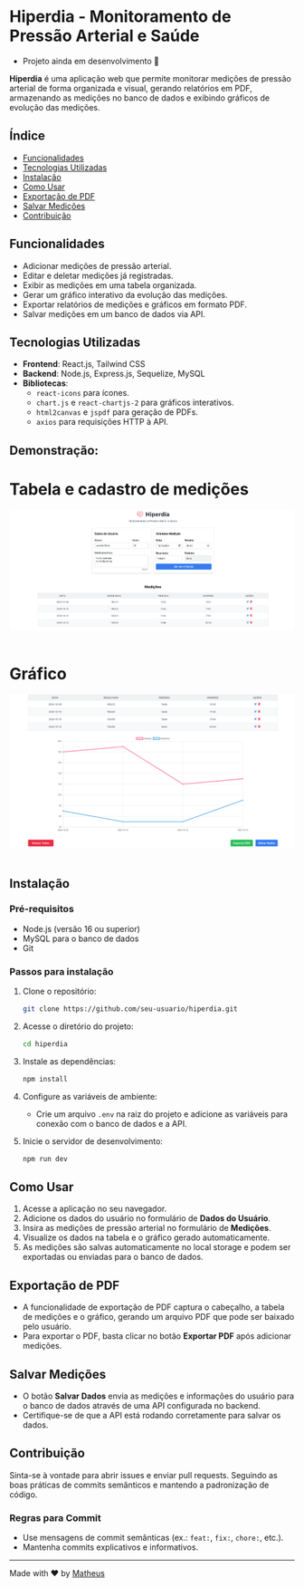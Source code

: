 # Hiperdia - Monitoramento de Pressão Arterial e Saúde

* Projeto ainda em desenvolvimento :construction:

**Hiperdia** é uma aplicação web que permite monitorar medições de pressão arterial de forma organizada e visual, gerando relatórios em PDF, armazenando as medições no banco de dados e exibindo gráficos de evolução das medições.

## Índice
- [Funcionalidades](#funcionalidades)
- [Tecnologias Utilizadas](#tecnologias-utilizadas)
- [Instalação](#instalação)
- [Como Usar](#como-usar)
- [Exportação de PDF](#exportação-de-pdf)
- [Salvar Medições](#salvar-medições)
- [Contribuição](#contribuição)

## Funcionalidades
- Adicionar medições de pressão arterial.
- Editar e deletar medições já registradas.
- Exibir as medições em uma tabela organizada.
- Gerar um gráfico interativo da evolução das medições.
- Exportar relatórios de medições e gráficos em formato PDF.
- Salvar medições em um banco de dados via API.

## Tecnologias Utilizadas
- **Frontend**: React.js, Tailwind CSS
- **Backend**: Node.js, Express.js, Sequelize, MySQL
- **Bibliotecas**:
  - `react-icons` para ícones.
  - `chart.js` e `react-chartjs-2` para gráficos interativos.
  - `html2canvas` e `jspdf` para geração de PDFs.
  - `axios` para requisições HTTP à API.


## Demonstração:

# Tabela e cadastro de medições

<div align="center">
    <img alt="gif de apresentação" src="/assets/tabela.png"/>
</div>

<br>

# Gráfico

<div align="center">
    <img alt="gif de apresentação" src="/assets/grafico.png"/>
</div>

<br>

## Instalação

### Pré-requisitos
- Node.js (versão 16 ou superior)
- MySQL para o banco de dados
- Git

### Passos para instalação
1. Clone o repositório:
    ```bash
    git clone https://github.com/seu-usuario/hiperdia.git
    ```

2. Acesse o diretório do projeto:
    ```bash
    cd hiperdia
    ```

3. Instale as dependências:
    ```bash
    npm install
    ```

4. Configure as variáveis de ambiente:
    - Crie um arquivo `.env` na raiz do projeto e adicione as variáveis para conexão com o banco de dados e a API.

5. Inicie o servidor de desenvolvimento:
    ```bash
    npm run dev
    ```

## Como Usar

1. Acesse a aplicação no seu navegador.
2. Adicione os dados do usuário no formulário de **Dados do Usuário**.
3. Insira as medições de pressão arterial no formulário de **Medições**.
4. Visualize os dados na tabela e o gráfico gerado automaticamente.
5. As medições são salvas automaticamente no local storage e podem ser exportadas ou enviadas para o banco de dados.

## Exportação de PDF

- A funcionalidade de exportação de PDF captura o cabeçalho, a tabela de medições e o gráfico, gerando um arquivo PDF que pode ser baixado pelo usuário.
- Para exportar o PDF, basta clicar no botão **Exportar PDF** após adicionar medições.

## Salvar Medições

- O botão **Salvar Dados** envia as medições e informações do usuário para o banco de dados através de uma API configurada no backend.
- Certifique-se de que a API está rodando corretamente para salvar os dados.

## Contribuição
Sinta-se à vontade para abrir issues e enviar pull requests. Seguindo as boas práticas de commits semânticos e mantendo a padronização de código.

### Regras para Commit
- Use mensagens de commit semânticas (ex.: `feat:`, `fix:`, `chore:`, etc.).
- Mantenha commits explicativos e informativos.

---

Made with ❤️ by [Matheus](https://github.com/Mathluiz23)

